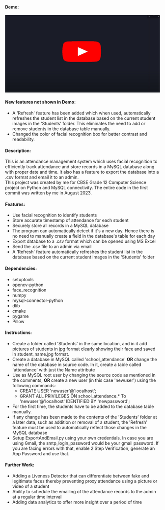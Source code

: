 #### Demo:
[![Attendance System](Demo/thumbnail.jpg)](https://youtu.be/J1bY1v0oXkM "Attendance System")

#### New features not shown in Demo:
* A 'Refresh' feature has been added which when used, automatically refreshes the student list in the database based on the 
current student images in the 'Students' folder. This eliminates the need to add or remove students in the database table manually.
* Changed the color of facial recognition box for better contrast and readability.

#### Description:  
This is an attendance management system which uses facial recognition to efficiently track attendance and store records in
a MySQL database along with proper date and time. It also has a feature to export the database into a .csv format and email
it to an admin.  
This project was created by me for CBSE Grade 12 Computer Science project on Python and MySQL connectivity.
The entire code in the first commit was written by me in August 2023.

#### Features:
* Use facial recognition to identify students
* Store accurate timestamp of attendance for each student
* Securely store all records in a MySQL database
* The program can automatically detect if it's a new day. Hence there is no need to manually create a field 
 in the database's table for each day
* Export database to a .csv format which can be opened using MS Excel
* Send the .csv file to an admin via email
* A 'Refresh' feature automatically refreshes the student list in the database based on the current student images in the 
 'Students' folder


#### Dependencies:
* setuptools
* opencv-python
* face_recognition
* numpy
* mysql-connector-python
* dlib
* cmake
* pygame
* Pillow


#### Instructions:
* Create a folder called 'Students' in the same location, and in it add pictures of students in jpg format clearly showing 
their face and saved in student_name.jpg format.
* Create a database in MySQL called 'school_attendance' **OR** change the name of the database in source code.
 In it, create a table called 'attendance' with just the Name attribute
* Use as MySQL root user by changing the source code as mentioned in the comments, **OR** create a new user (in this case 'newuser') using the following commands:
  * CREATE USER 'newuser'@'localhost';
  * GRANT ALL PRIVILEGES ON school_attendance.* To 'newuser'@'localhost' IDENTIFIED BY 'newpassword';
* For the first time, the students have to be added to the database table manually.
* If any change has been made to the contents of the 'Students' folder at a later data, such as addition or removal of 
a student, the 'Refresh' feature must be used to automatically reflect those changes in the MySQL database
* Setup ExportAndEmail.py using your own credentials. In case you are using Gmail, the smtp_login_password would be your
gmail password. If you are facing errors with that, enable 2 Step Verification, generate an App Password and use that.


#### Further Work:
* Adding a Liveness Detector that can differentiate between fake and legitimate faces thereby preventing proxy attendance using a picture or video of a student
* Ability to schedule the emailing of the attendance records to the admin at a regular time interval
* Adding data analytics to offer more insight over a period of time